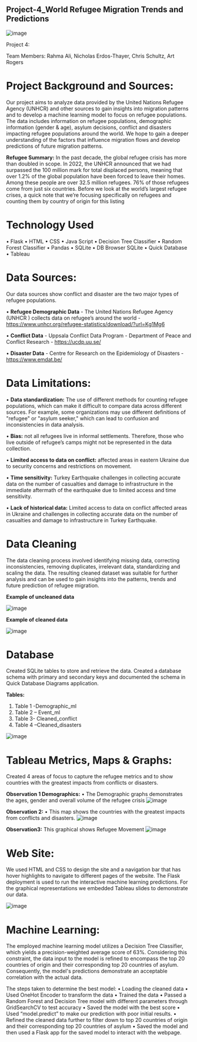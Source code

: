## Project-4_World Refugee Migration Trends and Predictions

![image](https://user-images.githubusercontent.com/113714205/226762476-fc712adc-19bd-4047-bfc6-7fd9f07a6db2.png)

Project 4:

Team Members:   Rahma Ali, Nicholas Erdos-Thayer, Chris Schultz,  Art Rogers

# Project Background and Sources:

Our project aims to analyze data provided by the United Nations Refugee Agency (UNHCR) and other sources to gain insights into migration patterns and to develop a machine learning model to focus on refugee populations. The data includes information on refugee populations, demographic information (gender & age), asylum decisions, conflict and disasters impacting refugee populations around the world. We hope to gain a deeper understanding of the factors that influence migration flows and develop predictions of future migration patterns.

**Refugee Summary:**
In the past decade, the global refugee crisis has more than doubled in scope. In 2022, the UNHCR announced that we had surpassed the 100 million mark for total displaced persons, meaning that over 1.2% of the global population have been forced to leave their homes. Among these people are over 32.5 million refugees. 76% of those refugees come from just six countries. Before we look at the world’s largest refugee crises, a quick note that we’re focusing specifically on refugees and counting them by country of origin for this listing

# Technology Used

•	Flask
•	HTML
•	CSS
•	Java Script
•	Decision Tree Classifier
•	Random Forest Classifier
•	Pandas
•	SQLite
•	DB Browser SQLite
•	Quick Database 
•	Tableau



# Data Sources:
Our data sources show conflict and disaster are the two major types of refugee populations.

•	**Refugee Demographic Data** - The United Nations Refugee Agency (UNHCR ) collects data on refugee’s around the world - https://www.unhcr.org/refugee-statistics/download/?url=Kg1Mg6

•	**Conflict Data** - Uppsala Conflict Data Program - Department of Peace and Conflict Research - https://ucdp.uu.se/

•	**Disaster Data** - Centre for Research on the Epidemiology of Disasters - https://www.emdat.be/

# Data Limitations:

•	**Data standardization:** The use of different methods for counting refugee populations, 
which can make it difficult to compare data across different sources. For example, 
some organizations may use different definitions of "refugee" or "asylum seeker," 
which can lead to confusion and inconsistencies in data analysis.

•	**Bias:** not all refugees live in informal settlements. Therefore, those who live outside 
of refugee’s camps might not be represented in the data collection.

•	**Limited access to data on conflict:** affected areas in eastern Ukraine due to security 
concerns and restrictions on movement.

•	**Time sensitivity:** Turkey Earthquake challenges in collecting accurate data on the 
number of casualties and damage to infrastructure in the immediate aftermath of the 
earthquake due to limited access and time sensitivity.

•	**Lack of historical data:** Limited access to data on conflict affected areas in Ukraine 
and challenges in collecting accurate data on the number of casualties and damage to 
infrastructure in Turkey Earthquake.


 # Data Cleaning
 The data cleaning process involved identifying missing data, correcting inconsistencies, removing duplicates, irrelevant data, standardizing and scaling the data. The resulting cleaned dataset was suitable for further analysis and can be used to gain insights into the patterns, trends and future prediction of refugee migration. 

**Example of uncleaned data**
 
![image](https://user-images.githubusercontent.com/113312408/226767144-787db2ec-2de2-4942-867d-132c8500d308.png)

**Example of cleaned data**

![image](https://user-images.githubusercontent.com/113312408/226766928-bdd77fd0-1682-471c-b526-56af3fe17590.png)

 #  Database
Created SQLite tables to store and retrieve the data. Created a database schema with primary and secondary keys and documented the schema in Quick Database Diagrams application.

**Tables:**
1.	Table 1 -Demographic_ml
2.	Table 2 – Event_ml
3.	Table 3- Cleaned_conflict
4.	Table 4 –Cleaned_disasters

![image](https://user-images.githubusercontent.com/113312408/226196244-7c66b085-c3f8-4512-bb7f-a54b80c58ddd.png)

# Tableau Metrics, Maps & Graphs:
Created 4 areas of focus to capture the refugee metrics and to show countries with the greatest impacts from conflicts or disasters.
 
 **Observation 1 Demographics:**
  •	The Demographic graphs demonstrates the ages, gender and overall volume of the refugee crisis
   ![image](https://user-images.githubusercontent.com/113714205/226493646-4230440a-3c06-4147-9621-569fef31820d.png)
  
  **Observation 2:**
  •	This map shows the countries with the greatest impacts from conflicts and disasters. 
  ![image](https://user-images.githubusercontent.com/113714205/226493951-f280cf5f-b3f1-48cf-aa1c-f5be076f494f.png)
  
  **Observation3:**
  This graphical shows Refugee Movement
  ![image](https://user-images.githubusercontent.com/113714205/226493823-a0cd46ee-71a1-476e-8632-0e8faf491cb9.png)


# Web Site:
We used HTML and CSS to design the site and a navigation bar that has hover highlights to navigate to different pages of the website. The Flask deployment is used to run the interactive machine learning predictions. For the graphical representations we embedded Tableau slides to demonstrate our data.


![image](https://user-images.githubusercontent.com/113714205/226765350-b2810ebf-11cb-4566-911b-a215f0541a89.png)



# Machine Learning: 

The employed machine learning model utilizes a Decision Tree Classifier, which yields a precision-weighted average score of 63%. Considering this constraint, the data input to the model is refined to encompass the top 20 countries of origin and their corresponding top 20 countries of asylum. Consequently, the model's predictions demonstrate an acceptable correlation with the actual data.

The steps taken to determine the best model: 
    •	Loading the cleaned data
    •	Used OneHot Encoder to transform the data
    •	Trained the data
    •	Passed a Random Forest and Decision Tree model with different parameters through GridSearchCV to test accuracy
    •	Saved the model with the best score 
    •	Used “model.predict” to make our prediction with poor initial results.
    •	Refined the cleaned data further to filter down to top 20 countries of origin and their corresponding top 20 countries of asylum
    •	Saved the model and then used a Flask app for the saved model to interact with the webpage. 
    
